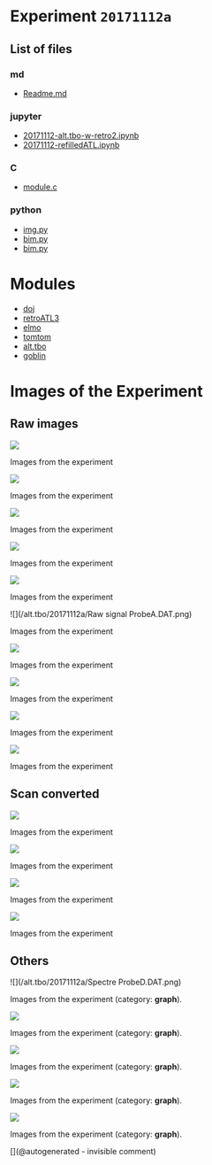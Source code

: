 # Experiment `20171112a`

## List of files

### md

* [Readme.md](/alt.tbo/20171112a/Readme.md)


### jupyter

* [20171112-alt.tbo-w-retro2.ipynb](/alt.tbo/20171112a/20171112-alt.tbo-w-retro2.ipynb)
* [20171112-refilledATL.ipynb](/alt.tbo/20171112b/20171112-refilledATL.ipynb)


### C

* [module.c](/alt.tbo/20171112a/module.c)


### python

* [img.py](/alt.tbo/20171112a/img.py)
* [bim.py](/alt.tbo/20171112b/bim.py)
* [bim.py](/alt.tbo/20171112a/bim.py)





# Modules

* [doj](/doj/)
* [retroATL3](/retroATL3/)
* [elmo](/elmo/)
* [tomtom](/tomtom/)
* [alt.tbo](/alt.tbo/)
* [goblin](/goblin/)




# Images of the Experiment

## Raw images

![](/alt.tbo/20171112a/Unpacking_ProbeC.jpg)

Images from the experiment

![](/alt.tbo/20171112a/Unpacking_ProbeB.jpg)

Images from the experiment

![](/alt.tbo/20171112a/Unpacking_NewProbe.jpg)

Images from the experiment

![](/alt.tbo/20171112a/Unpacking_ProbeA.jpg)

Images from the experiment

![](/alt.tbo/20171112a/Unpacking_ProbeD.jpg)

Images from the experiment

![](/alt.tbo/20171112a/Raw signal ProbeA.DAT.png)

Images from the experiment

![](/alt.tbo/20171112a/Raw_signal_ProbeD.DAT.png)

Images from the experiment

![](/alt.tbo/20171112a/Raw_signal_ProbeB.DAT.png)

Images from the experiment

![](/alt.tbo/20171112a/Raw_signal_NewProbe.DAT.png)

Images from the experiment

![](/alt.tbo/20171112a/Raw_signal_ProbeC.DAT.png)

Images from the experiment

## Scan converted

![](/alt.tbo/20171112a/ImagesIn_ProbeB.jpg)

Images from the experiment

![](/alt.tbo/20171112a/ImagesIn_ProbeD.jpg)

Images from the experiment

![](/alt.tbo/20171112a/ImagesIn_ProbeA.jpg)

Images from the experiment

![](/alt.tbo/20171112a/ImagesIn_ProbeC.jpg)

Images from the experiment

## Others

![](/alt.tbo/20171112a/Spectre ProbeD.DAT.png)

Images from the experiment (category: __graph__).

![](/alt.tbo/20171112a/Spectre_ProbeA.DAT.png)

Images from the experiment (category: __graph__).

![](/alt.tbo/20171112a/Spectre_ProbeC.DAT.png)

Images from the experiment (category: __graph__).

![](/alt.tbo/20171112a/Spectre_ProbeB.DAT.png)

Images from the experiment (category: __graph__).

![](/alt.tbo/20171112a/Spectre_NewProbe.DAT.png)

Images from the experiment (category: __graph__).










[](@autogenerated - invisible comment)